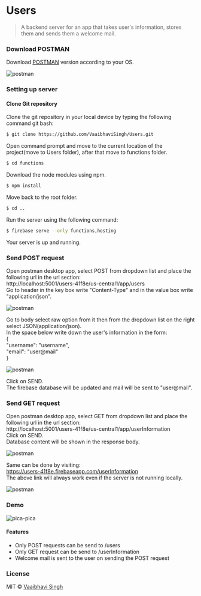 # Users

> A backend server for an app that takes user's information, stores them and sends them a welcome mail.

### Download POSTMAN
Download [POSTMAN](https://www.getpostman.com/apps) version according to your OS. 

<img src="https://s22.postimg.cc/hiwuayl0x/postman.png" alt="postman">

### Setting up server

#### Clone Git repository 
Clone the git repository in your local device by typing the following command git bash:

```sh
$ git clone https://github.com/VaaibhaviSingh/Users.git
```

Open command prompt and move to the current location of the project(move to Users folder), after that move to functions folder.

```sh
$ cd functions
```

Download the node modules using npm.

```sh
$ npm install
```

Move back to the root folder.

```sh
$ cd ..
```

Run the server using the following command:

```sh
$ firebase serve --only functions,hosting
```

Your server is up and running.

### Send POST request  

Open postman desktop app, select POST from dropdown list and place the following url in the url section: <br />
http://localhost:5001/users-41f8e/us-central1/app/users <br />
Go to header in the key box write "Content-Type" and in the value box write "application/json".

<img src="https://s8.postimg.cc/4ijhcqefp/Header.png" alt="postman">

Go to body select raw option from it then from the dropdown list on the right select JSON(application/json). <br />
In the space below write down the user's information in the form: <br />
{ <br />
	"username": "username", <br />
	"email": "user@mail" <br />
} <br />

<img src="https://s8.postimg.cc/u7ypjztid/Body.png" alt="postman">

Click on SEND. <br />
The firebase database will be updated and mail will be sent to "user@mail".  

### Send GET request

Open postman desktop app, select GET from dropdown list and place the following url in the url section: <br />
http://localhost:5001/users-41f8e/us-central1/app/userInformation <br />
Click on SEND. <br />
Database content will be shown in the response body. <br />

<img src="https://s8.postimg.cc/d22val28l/GET.png" alt="postman">

Same can be done by visiting: <br />
https://users-41f8e.firebaseapp.com/userInformation <br />
The above link will always work even if the server is not running locally. <br />

<img src="https://s8.postimg.cc/twh97g2ud/Browser.png" alt="postman">

### Demo
<img src="https://cdn.vox-cdn.com/uploads/chorus_asset/file/655234/tumblr_mj3mo3MGAf1r0dbsno1_500.0.gif" alt="pica-pica">

#### Features
* Only POST requests can be send to /users
* Only GET request can be send to /userInformation
* Welcome mail is sent to the user on sending the POST request

### License
MIT © [Vaaibhavi Singh](https://github.com/VaaibhaviSingh)

